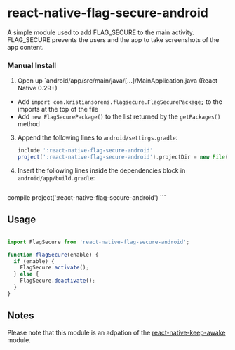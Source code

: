 # react-native-flag-secure-android
A simple module used to add FLAG_SECURE to the main activity. FLAG_SECURE prevents the users and the app to take screenshots of the app content. 

### Manual Install

1. Open up `android/app/src/main/java/[...]/MainApplication.java (React Native 0.29+)
  - Add `import com.kristiansorens.flagsecure.FlagSecurePackage;` to the imports at the top of the file
  - Add `new FlagSecurePackage()` to the list returned by the `getPackages()` method

3. Append the following lines to `android/settings.gradle`:

	```groovy
	include ':react-native-flag-secure-android'
	project(':react-native-flag-secure-android').projectDir = new File(rootProject.projectDir, 	'../node_modules/react-native-flag-secure-android/android')
	```

4. Insert the following lines inside the dependencies block in `android/app/build.gradle`:

	```groovy
  compile project(':react-native-flag-secure-android')
  	```

## Usage

```jsx

import FlagSecure from 'react-native-flag-secure-android';

function flagSecure(enable) {
  if (enable) {
    FlagSecure.activate();
  } else {
    FlagSecure.deactivate();
  }
}

```

## Notes
Please note that this module is an adpation of the [react-native-keep-awake](https://github.com/corbt/react-native-keep-awake) module.
